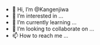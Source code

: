 - 👋 Hi, I’m @Kangenjiwa
- 👀 I’m interested in ...
- 🌱 I’m currently learning ...
- 💞️ I’m looking to collaborate on ...
- 📫 How to reach me ...

<!---
Kangenjiwa/Kangenjiwa is a ✨ special ✨ repository because its `README.md` (this file) appears on your GitHub profile.
You can click the Preview link to take a look at your changes.
--->
